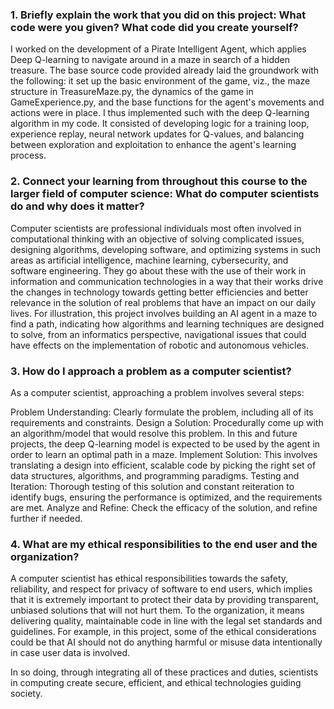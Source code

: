 ### 1. Briefly explain the work that you did on this project: What code were you given? What code did you create yourself?

I worked on the development of a Pirate Intelligent Agent, which applies Deep Q-learning to navigate around in a maze in search of a hidden treasure. The base source code provided already laid the groundwork with the following: it set up the basic environment of the game, viz., the maze structure in TreasureMaze.py, the dynamics of the game in GameExperience.py, and the base functions for the agent's movements and actions were in place. I thus implemented such with the deep Q-learning algorithm in my code. It consisted of developing logic for a training loop, experience replay, neural network updates for Q-values, and balancing between exploration and exploitation to enhance the agent's learning process.

### 2. Connect your learning from throughout this course to the larger field of computer science: What do computer scientists do and why does it matter?

Computer scientists are professional individuals most often involved in computational thinking with an objective of solving complicated issues, designing algorithms, developing software, and optimizing systems in such areas as artificial intelligence, machine learning, cybersecurity, and software engineering. They go about these with the use of their work in information and communication technologies  in a way that their works drive the changes in technology towards getting better efficiencies and better relevance in the solution of real problems that have an impact on our daily lives. For illustration, this project involves building an AI agent in a maze to find a path, indicating how algorithms and learning techniques are designed to solve, from an informatics perspective, navigational issues that could have effects on the implementation of robotic and autonomous vehicles.


### 3. How do I approach a problem as a computer scientist?

As a computer scientist, approaching a problem involves several steps:

Problem Understanding: Clearly formulate the problem, including all of its requirements and constraints.
Design a Solution: Procedurally come up with an algorithm/model that would resolve this problem. In this and future projects, the deep Q-learning model is expected to be used by the agent in order to learn an optimal path in a maze.
Implement Solution: This involves translating a design into efficient, scalable code by picking the right set of data structures, algorithms, and programming paradigms.
Testing and Iteration: Thorough testing of this solution and constant reiteration to identify bugs, ensuring the performance is optimized, and the requirements are met. Analyze and Refine: Check the efficacy of the solution, and refine further if needed.

### 4. What are my ethical responsibilities to the end user and the organization?

A computer scientist has ethical responsibilities towards the safety, reliability, and respect for privacy of software to end users, which implies that it is extremely important to protect their data by providing transparent, unbiased solutions that will not hurt them. To the organization, it means delivering quality, maintainable code in line with the legal set standards and guidelines. For example, in this project, some of the ethical considerations could be that AI should not do anything harmful or misuse data intentionally in case user data is involved.

In so doing, through integrating all of these practices and duties, scientists in computing create secure, efficient, and ethical technologies guiding society.
